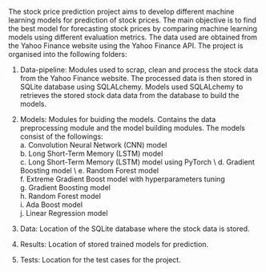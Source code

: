 The stock price prediction project aims to develop different machine learning models for prediction of stock prices. The main objective is to find the best model for forecasting stock prices by comparing machine learning models using different evaluation metrics. The data used are obtained from the Yahoo Finance website using the Yahoo Finance API. The project is organised into the following folders:
1. Data-pipeline: Modules used to scrap, clean and process the stock data from the Yahoo Finance website. The processed data is then stored in SQLite database using SQLALchemy. Models used SQLALchemy to retrieves the stored stock data data from the database to build the models.

2. Models: Modules for buiding the models. Contains the data preprocessing module and the model building modules. The models consist of the followings:\
    a. Convolution Neural Network (CNN) model \
    b. Long Short-Term Memory (LSTM) model \
    c. Long Short-Term Memory (LSTM) model using PyTorch \ 
    d. Gradient Boosting model \ 
    e. Random Forest model \
    f. Extreme Gradient Boost model with hyperparameters tuning \
    g. Gradient Boosting model \
    h. Random Forest model \
    i. Ada Boost model \
    j. Linear Regression model 
3. Data: Location of the SQLite database where the stock data is stored.
4. Results: Location of stored trained models for prediction.
5. Tests: Location for the test cases for the project.